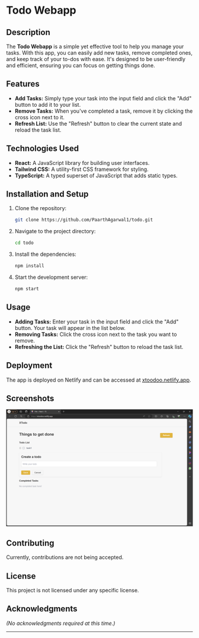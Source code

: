 

# Todo Webapp

## Description

The **Todo Webapp** is a simple yet effective tool to help you manage your tasks. With this app, you can easily add new tasks, remove completed ones, and keep track of your to-dos with ease. It's designed to be user-friendly and efficient, ensuring you can focus on getting things done.

## Features

- **Add Tasks:** Simply type your task into the input field and click the "Add" button to add it to your list.
- **Remove Tasks:** When you've completed a task, remove it by clicking the cross icon next to it.
- **Refresh List:** Use the "Refresh" button to clear the current state and reload the task list.

## Technologies Used

- **React:** A JavaScript library for building user interfaces.
- **Tailwind CSS:** A utility-first CSS framework for styling.
- **TypeScript:** A typed superset of JavaScript that adds static types.

## Installation and Setup

1. Clone the repository:
    ```bash
    git clone https://github.com/PaarthAgarwal1/todo.git
    ```
2. Navigate to the project directory:
    ```bash
    cd todo
    ```
3. Install the dependencies:
    ```bash
    npm install
    ```
4. Start the development server:
    ```bash
    npm start
    ```

## Usage

- **Adding Tasks:** Enter your task in the input field and click the "Add" button. Your task will appear in the list below.
- **Removing Tasks:** Click the cross icon next to the task you want to remove.
- **Refreshing the List:** Click the "Refresh" button to reload the task list.

## Deployment

The app is deployed on Netlify and can be accessed at [xtoodoo.netlify.app](https://xtoodoo.netlify.app/).

## Screenshots

![Todo App Screenshot](src/view.png)


## Contributing

Currently, contributions are not being accepted.

## License

This project is not licensed under any specific license.

## Acknowledgments

_(No acknowledgments required at this time.)_

---

